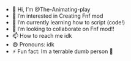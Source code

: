 - 👋 Hi, I’m @The-Animating-play
- 👀 I’m interested in Creating Fnf mod
- 🌱 I’m currently learning how to script (code!)
- 💞️ I’m looking to collaborate on Fnf mod!!
- 📫 How to reach me idk
- 😄 Pronouns: idk
- ⚡ Fun fact: Im a terrable dumb person 🤣

<!---
The-Animating-play/The-Animating-play is a ✨ special ✨ repository because its `README.md` (this file) appears on your GitHub profile.
You can click the Preview link to take a look at your changes.
--->
